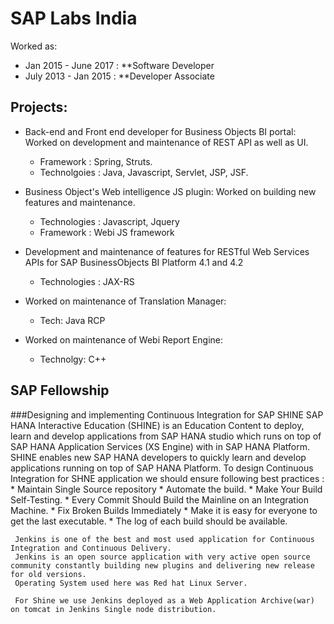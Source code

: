 # SAP Labs India

Worked as:

* Jan 2015 - June 2017 : **Software Developer
* July 2013 - Jan 2015 : **Developer Associate

## Projects:

* Back-end and Front end developer for Business Objects BI portal: 
   Worked on development and maintenance of REST API as well as UI.
   * Framework :    Spring, Struts.
   * Technolgoies : Java, Javascript, Servlet, JSP, JSF.

* Business Object's Web intelligence JS plugin:
   Worked on building new features and maintenance.
   * Technologies : Javascript, Jquery
   * Framework : Webi JS framework

* Development and maintenance of features for  RESTful Web Services APIs for SAP BusinessObjects BI Platform 4.1 and 4.2
  * Technologies : JAX-RS

* Worked on maintenance of Translation Manager:
  * Tech: Java RCP 

* Worked on maintenance of Webi Report Engine:
  * Technolgy: C++


## SAP Fellowship

  ###Designing and implementing Continuous Integration for SAP SHINE
     SAP HANA Interactive Education (SHINE) is an Education Content to deploy, learn and develop applications from SAP HANA studio which runs on top of SAP HANA Application Services     (XS Engine) with in SAP HANA Platform. SHINE enables new SAP HANA developers to quickly learn and develop applications running on top of SAP HANA Platform.
     To design Continuous Integration for SHNE application we should ensure following best practices :
      * Maintain Single Source repository
      * Automate the build.
      * Make Your Build Self-Testing.
      * Every Commit Should Build the Mainline on an Integration Machine.
      * Fix Broken Builds Immediately
      * Make it is easy for everyone to get the last executable.
      * The log of each build should be available.

     Jenkins is one of the best and most used application for Continuous Integration and Continuous Delivery. 
     Jenkins is an open source application with very active open source community constantly building new plugins and delivering new release for old versions.
     Operating System used here was Red hat Linux Server.

     For Shine we use Jenkins deployed as a Web Application Archive(war) on tomcat in Jenkins Single node distribution. 
